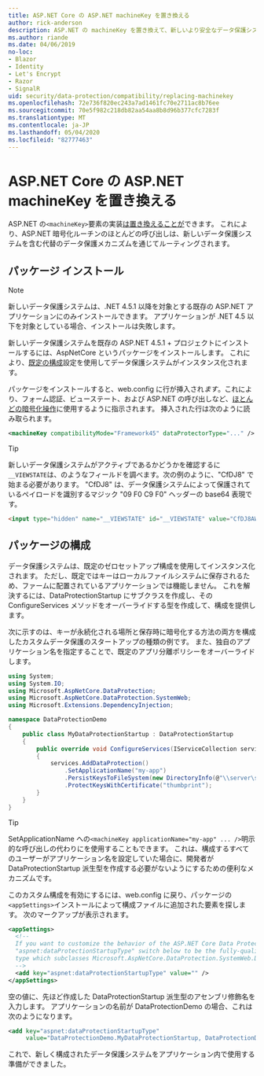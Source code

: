 ```yaml
---
title: ASP.NET Core の ASP.NET machineKey を置き換える
author: rick-anderson
description: ASP.NET の machineKey を置き換えて、新しいより安全なデータ保護システムを使用できるようにする方法について説明します。
ms.author: riande
ms.date: 04/06/2019
no-loc:
- Blazor
- Identity
- Let's Encrypt
- Razor
- SignalR
uid: security/data-protection/compatibility/replacing-machinekey
ms.openlocfilehash: 72e736f820ec243a7ad1461fc70e2711ac8b76ee
ms.sourcegitcommit: 70e5f982c218db82aa54aa8b8d96b377cfc7283f
ms.translationtype: MT
ms.contentlocale: ja-JP
ms.lasthandoff: 05/04/2020
ms.locfileid: "82777463"
---
```

# <a name="replace-the-aspnet-machinekey-in-aspnet-core"></a>ASP.NET Core の ASP.NET machineKey を置き換える

<a name="compatibility-replacing-machinekey"></a>

ASP.NET の`<machineKey>`要素の実装[は置き換えることが](https://blogs.msdn.microsoft.com/webdev/2012/10/23/cryptographic-improvements-in-asp-net-4-5-pt-2/)できます。 これにより、ASP.NET 暗号化ルーチンのほとんどの呼び出しは、新しいデータ保護システムを含む代替のデータ保護メカニズムを通じてルーティングされます。

## <a name="package-installation"></a>パッケージ インストール

> [!NOTE]
> 新しいデータ保護システムは、.NET 4.5.1 以降を対象とする既存の ASP.NET アプリケーションにのみインストールできます。 アプリケーションが .NET 4.5 以下を対象としている場合、インストールは失敗します。

新しいデータ保護システムを既存の ASP.NET 4.5.1 + プロジェクトにインストールするには、AspNetCore というパッケージをインストールします。 これにより、[既定の構成](xref:security/data-protection/configuration/default-settings)設定を使用してデータ保護システムがインスタンス化されます。

パッケージをインストールすると、web.config に行が挿入され*ます*。これにより、フォーム認証、ビューステート、および ASP.NET の呼び出しなど、[ほとんどの暗号化操作](https://blogs.msdn.microsoft.com/webdev/2012/10/23/cryptographic-improvements-in-asp-net-4-5-pt-2/)に使用するように指示されます。 挿入された行は次のように読み取られます。

```xml
<machineKey compatibilityMode="Framework45" dataProtectorType="..." />
```

>[!TIP]
> 新しいデータ保護システムがアクティブであるかどうかを確認するに`__VIEWSTATE`は、のようなフィールドを調べます。次の例のように、"CfDJ8" で始まる必要があります。 "CfDJ8" は、データ保護システムによって保護されているペイロードを識別するマジック "09 F0 C9 F0" ヘッダーの base64 表現です。

```html
<input type="hidden" name="__VIEWSTATE" id="__VIEWSTATE" value="CfDJ8AWPr2EQPTBGs3L2GCZOpk...">
```

## <a name="package-configuration"></a>パッケージの構成

データ保護システムは、既定のゼロセットアップ構成を使用してインスタンス化されます。 ただし、既定ではキーはローカルファイルシステムに保存されるため、ファームに配置されているアプリケーションでは機能しません。 これを解決するには、DataProtectionStartup にサブクラスを作成し、その ConfigureServices メソッドをオーバーライドする型を作成して、構成を提供します。

次に示すのは、キーが永続化される場所と保存時に暗号化する方法の両方を構成したカスタムデータ保護のスタートアップの種類の例です。 また、独自のアプリケーション名を指定することで、既定のアプリ分離ポリシーをオーバーライドします。

```csharp
using System;
using System.IO;
using Microsoft.AspNetCore.DataProtection;
using Microsoft.AspNetCore.DataProtection.SystemWeb;
using Microsoft.Extensions.DependencyInjection;

namespace DataProtectionDemo
{
    public class MyDataProtectionStartup : DataProtectionStartup
    {
        public override void ConfigureServices(IServiceCollection services)
        {
            services.AddDataProtection()
                .SetApplicationName("my-app")
                .PersistKeysToFileSystem(new DirectoryInfo(@"\\server\share\myapp-keys\"))
                .ProtectKeysWithCertificate("thumbprint");
        }
    }
}
```

>[!TIP]
> SetApplicationName への`<machineKey applicationName="my-app" ... />`明示的な呼び出しの代わりにを使用することもできます。 これは、構成するすべてのユーザーがアプリケーション名を設定していた場合に、開発者が DataProtectionStartup 派生型を作成する必要がないようにするための便利なメカニズムです。

このカスタム構成を有効にするには、web.config に戻り、パッケージの`<appSettings>`インストールによって構成ファイルに追加された要素を探します。 次のマークアップが表示されます。

```xml
<appSettings>
  <!--
  If you want to customize the behavior of the ASP.NET Core Data Protection stack, set the
  "aspnet:dataProtectionStartupType" switch below to be the fully-qualified name of a
  type which subclasses Microsoft.AspNetCore.DataProtection.SystemWeb.DataProtectionStartup.
  -->
  <add key="aspnet:dataProtectionStartupType" value="" />
</appSettings>
```

空の値に、先ほど作成した DataProtectionStartup 派生型のアセンブリ修飾名を入力します。 アプリケーションの名前が DataProtectionDemo の場合、これは次のようになります。

```xml
<add key="aspnet:dataProtectionStartupType"
     value="DataProtectionDemo.MyDataProtectionStartup, DataProtectionDemo" />
```

これで、新しく構成されたデータ保護システムをアプリケーション内で使用する準備ができました。
